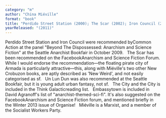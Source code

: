 ```yaml
---
category: "m"
author: "China Miéville"
format: "book"
title: "Perdido Street Station (2000); The Scar (2002); Iron Council (2004); Un Lun Dun (2007); The City and the City (2009); Embassytown"
yearReleased: "(2011)"
---
```

Perdido Street Station and Iron Council were recommended byCommon Action at the panel "Beyond The Dispossessed: Anarchism and Science Fiction" at the Seattle Anarchist Bookfair in October 2009.
 
The Scar has been recommended on the FacebookAnarchism and Science Fiction Forum. While I would endorse the recommendation—the floating pirate city of Armada is particularly attractive—this, along with Miéville's two other New Crobuzon books, are aptly described as 'New Weird', and not easily categorised as sf.
 
Un Lun Dun was also recommended at the Seattle Bookfair, but it is young adult urban fantasy, not sf.
 
The City and the City is included in the Think Galacticreading list.
 
Embassytown is			included in David Agranoff's list of "anarchist-themed-sci-fi". It's also suggested on the FacebookAnarchism and Science Fiction forum, and mentioned briefly in the Winter 2013 issue of Organise!
 
Miéville is a Marxist, and a member of the Socialist Workers Party.
 